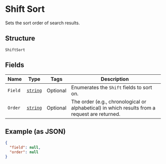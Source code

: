
# Shift Sort

Sets the sort order of search results.

## Structure

`ShiftSort`

## Fields

| Name | Type | Tags | Description |
|  --- | --- | --- | --- |
| `Field` | [`string`](../../doc/models/shift-sort-field.md) | Optional | Enumerates the `Shift` fields to sort on. |
| `Order` | [`string`](../../doc/models/sort-order.md) | Optional | The order (e.g., chronological or alphabetical) in which results from a request are returned. |

## Example (as JSON)

```json
{
  "field": null,
  "order": null
}
```

